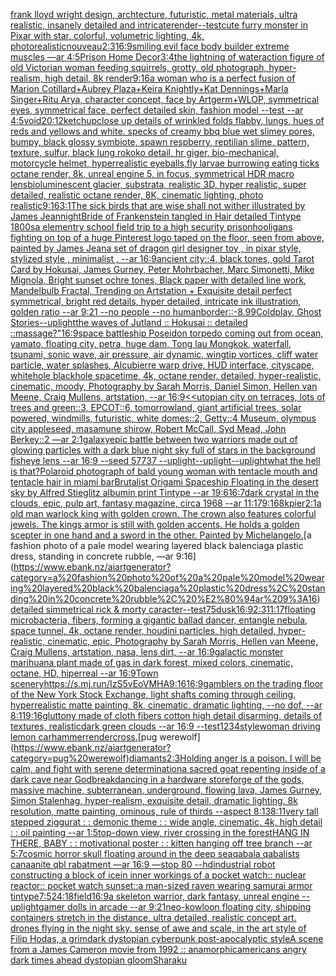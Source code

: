 [frank lloyd wright design, archtecture, futuristic, metal materials, ultra realistic, insanely detailed and intricate](https://www.ebank.nz/aiartgenerator?category=frank%20lloyd%20wright%20design%2C%20archtecture%2C%20futuristic%2C%20metal%20materials%2C%20ultra%20realistic%2C%20insanely%20detailed%20and%20intricate)[render](https://www.ebank.nz/aiartgenerator?category=render)[--test](https://www.ebank.nz/aiartgenerator?category=--test)[cute furry monster in Pixar with star, colorful, volumetric lighting, 4k, photorealistic](https://www.ebank.nz/aiartgenerator?category=cute%20furry%20monster%20in%20Pixar%20with%20star%2C%20colorful%2C%20volumetric%20lighting%2C%204k%2C%20photorealistic)[nouveau](https://www.ebank.nz/aiartgenerator?category=nouveau)[2:3](https://www.ebank.nz/aiartgenerator?category=2%3A3)[16:9](https://www.ebank.nz/aiartgenerator?category=16%3A9)[smiling evil face body builder extreme muscles —ar 4:5](https://www.ebank.nz/aiartgenerator?category=smiling%20evil%20face%20body%20builder%20extreme%20muscles%20%E2%80%94ar%204%3A5)[Prison Home Decor](https://www.ebank.nz/aiartgenerator?category=Prison%20Home%20Decor)[3:4](https://www.ebank.nz/aiartgenerator?category=3%3A4)[the lightning of water](https://www.ebank.nz/aiartgenerator?category=the%20lightning%20of%20water)[action figure of old Victorian woman feeding squirrels, grotty, old photograph, hyper-realism, high detail, 8k render](https://www.ebank.nz/aiartgenerator?category=action%20figure%20of%20old%20Victorian%20woman%20feeding%20squirrels%2C%20grotty%2C%20old%20photograph%2C%20hyper-realism%2C%20high%20detail%2C%208k%20render)[9:16](https://www.ebank.nz/aiartgenerator?category=9%3A16)[a woman who is a perfect fusion of Marion Cotillard+Aubrey Plaza+Keira Knightly+Kat Dennings+Marla Singer+Ritu Arya, character concept, face by Artgerm+WLOP, symmetrical eyes, symmetrical face, perfect detailed skin, fashion model --test --ar 4:5](https://www.ebank.nz/aiartgenerator?category=a%20woman%20who%20is%20a%20perfect%20fusion%20of%20Marion%20Cotillard%2BAubrey%20Plaza%2BKeira%20Knightly%2BKat%20Dennings%2BMarla%20Singer%2BRitu%20Arya%2C%20character%20concept%2C%20face%20by%20Artgerm%2BWLOP%2C%20symmetrical%20eyes%2C%20symmetrical%20face%2C%20perfect%20detailed%20skin%2C%20fashion%20model%20--test%20--ar%204%3A5)[void](https://www.ebank.nz/aiartgenerator?category=void)[20:12](https://www.ebank.nz/aiartgenerator?category=20%3A12)[ketchup](https://www.ebank.nz/aiartgenerator?category=ketchup)[close up details of wrinkled folds flabby, lungs, hues of reds and yellows and white. specks of creamy bbq blue wet slimey pores, bumpy, black glossy symbiote, spawn respberry, reptilian slime, pattern, texture, sulfur, black lung rokoko detail, hr giger, bio-mechanical, motorcycle helmet, hyperrealistic eyeballs,fly larvae burrowing eating ticks octane render, 8k, unreal engine 5, in focus, symmetrical HDR macro lens](https://www.ebank.nz/aiartgenerator?category=close%20up%20details%20of%20wrinkled%20folds%20flabby%2C%20lungs%2C%20hues%20of%20reds%20and%20yellows%20and%20white.%20specks%20of%20creamy%20bbq%20blue%20wet%20slimey%20pores%2C%20bumpy%2C%20black%20glossy%20symbiote%2C%20spawn%20respberry%2C%20reptilian%20slime%2C%20pattern%2C%20texture%2C%20sulfur%2C%20black%20lung%20rokoko%20detail%2C%20hr%20giger%2C%20bio-mechanical%2C%20motorcycle%20helmet%2C%20hyperrealistic%20eyeballs%2Cfly%20larvae%20burrowing%20eating%20ticks%20octane%20render%2C%208k%2C%20unreal%20engine%205%2C%20in%20focus%2C%20symmetrical%20HDR%20macro%20lens)[bioluminescent glacier, substrata, realistic 3D, hyper realistic, super detailed, realistic octane render, 8K, cinematic lighting, photo realistic](https://www.ebank.nz/aiartgenerator?category=bioluminescent%20glacier%2C%20substrata%2C%20realistic%203D%2C%20hyper%20realistic%2C%20super%20detailed%2C%20realistic%20octane%20render%2C%208K%2C%20cinematic%20lighting%2C%20photo%20realistic)[9:16](https://www.ebank.nz/aiartgenerator?category=9%3A16)[3:1](https://www.ebank.nz/aiartgenerator?category=3%3A1)[The sick birds that are wise shall not wither illustrated by James Jean](https://www.ebank.nz/aiartgenerator?category=The%20sick%20birds%20that%20are%20wise%20shall%20not%20wither%20illustrated%20by%20James%20Jean)[night](https://www.ebank.nz/aiartgenerator?category=night)[Bride of Frankenstein tangled in Hair detailed Tintype 1800s](https://www.ebank.nz/aiartgenerator?category=Bride%20of%20Frankenstein%20tangled%20in%20Hair%20detailed%20Tintype%201800s)[a elementry school field trip to a high security prison](https://www.ebank.nz/aiartgenerator?category=a%20elementry%20school%20field%20trip%20to%20a%20high%20security%20prison)[hooligans fighting on top of a huge Pinterest logo taped on the floor, seen from above, painted by James Jean](https://www.ebank.nz/aiartgenerator?category=hooligans%20fighting%20on%20top%20of%20a%20huge%20Pinterest%20logo%20taped%20on%20the%20floor%2C%20seen%20from%20above%2C%20painted%20by%20James%20Jean)[a set of dragon girl designer toy , in pixar style, stylized style , minimalist , --ar 16:9](https://www.ebank.nz/aiartgenerator?category=a%20set%20of%20dragon%20girl%20designer%20toy%20%2C%20in%20pixar%20style%2C%20stylized%20style%20%2C%20minimalist%20%2C%20--ar%2016%3A9)[ancient city::4, black tones, gold Tarot Card by Hokusai, James Gurney, Peter Mohrbacher, Marc Simonetti, Mike Mignola, Bright sunset ochre tones, Black paper with detailed line work, Mandelbulb Fractal, Trending on Artstation + Exquisite detail perfect symmetrical, bright red details, hyper detailed, intricate ink illustration, golden ratio --ar 9:21 --no people --no human](https://www.ebank.nz/aiartgenerator?category=ancient%20city%3A%3A4%2C%20black%20tones%2C%20gold%20Tarot%20Card%20by%20Hokusai%2C%20James%20Gurney%2C%20Peter%20Mohrbacher%2C%20Marc%20Simonetti%2C%20Mike%20Mignola%2C%20Bright%20sunset%20ochre%20tones%2C%20Black%20paper%20with%20detailed%20line%20work%2C%20Mandelbulb%20Fractal%2C%20Trending%20on%20Artstation%20%2B%20Exquisite%20detail%20perfect%20symmetrical%2C%20bright%20red%20details%2C%20hyper%20detailed%2C%20intricate%20ink%20illustration%2C%20golden%20ratio%20--ar%209%3A21%20--no%20people%20--no%20human)[border::-8.99](https://www.ebank.nz/aiartgenerator?category=border%3A%3A-8.99)[Coldplay, Ghost Stories](https://www.ebank.nz/aiartgenerator?category=Coldplay%2C%20Ghost%20Stories)[--uplight](https://www.ebank.nz/aiartgenerator?category=--uplight)[the waves of Jutland :: Hokusai :: detailed ::](https://www.ebank.nz/aiartgenerator?category=the%20waves%20of%20Jutland%20%3A%3A%20Hokusai%20%3A%3A%20detailed%20%3A%3A)[massage?"](https://www.ebank.nz/aiartgenerator?category=massage%3F%22)[16:9](https://www.ebank.nz/aiartgenerator?category=16%3A9)[space battleship Poseidon torpedo coming out from ocean, yamato, floating city, petra, huge dam, Tong lau Mongkok, waterfall, tsunami, sonic wave, air pressure, air dynamic, wingtip vortices, cliff water particle, water splashes, Alcubierre warp drive, HUD interface, cityscape, whitehole blackhole spacetime, 4k, octane render, detailed, hyper-realistic, cinematic, moody, Photography by Sarah Morris, Daniel Simon, Hellen van Meene, Craig Mullens, artstation, --ar 16:9](https://www.ebank.nz/aiartgenerator?category=space%20battleship%20Poseidon%20torpedo%20coming%20out%20from%20ocean%2C%20yamato%2C%20floating%20city%2C%20petra%2C%20huge%20dam%2C%20Tong%20lau%20Mongkok%2C%20waterfall%2C%20tsunami%2C%20sonic%20wave%2C%20air%20pressure%2C%20air%20dynamic%2C%20wingtip%20vortices%2C%20cliff%20water%20particle%2C%20water%20splashes%2C%20Alcubierre%20warp%20drive%2C%20HUD%20interface%2C%20cityscape%2C%20whitehole%20blackhole%20spacetime%2C%204k%2C%20octane%20render%2C%20detailed%2C%20hyper-realistic%2C%20cinematic%2C%20moody%2C%20Photography%20by%20Sarah%20Morris%2C%20Daniel%20Simon%2C%20Hellen%20van%20Meene%2C%20Craig%20Mullens%2C%20artstation%2C%20--ar%2016%3A9)[<<utopian city on terraces, lots of trees and green::3, EPCOT::6, tomorrowland, giant artificial trees, solar powered, windmills, futuristic, white domes::2, Getty::4 Museum, olympus city appleseed, masamune shirow, Robert McCall, Syd Mead, John Berkey::2 —ar 2:1](https://www.ebank.nz/aiartgenerator?category=%3C%3Cutopian%20city%20on%20terraces%2C%20lots%20of%20trees%20and%20green%3A%3A3%2C%20EPCOT%3A%3A6%2C%20tomorrowland%2C%20giant%20artificial%20trees%2C%20solar%20powered%2C%20windmills%2C%20futuristic%2C%20white%20domes%3A%3A2%2C%20Getty%3A%3A4%20Museum%2C%20olympus%20city%20appleseed%2C%20masamune%20shirow%2C%20Robert%20McCall%2C%20Syd%20Mead%2C%20John%20Berkey%3A%3A2%20%E2%80%94ar%202%3A1)[galaxy](https://www.ebank.nz/aiartgenerator?category=galaxy)[epic battle between two warriors made out of glowing particles with a dark blue night sky full of stars in the background fisheye lens --ar 16:9 --seed 57737 --uplight](https://www.ebank.nz/aiartgenerator?category=epic%20battle%20between%20two%20warriors%20made%20out%20of%20glowing%20particles%20with%20a%20dark%20blue%20night%20sky%20full%20of%20stars%20in%20the%20background%20fisheye%20lens%20--ar%2016%3A9%20--seed%2057737%20--uplight)[--uplight](https://www.ebank.nz/aiartgenerator?category=--uplight)[--uplight](https://www.ebank.nz/aiartgenerator?category=--uplight)[what the hell is that?](https://www.ebank.nz/aiartgenerator?category=what%20the%20hell%20is%20that%3F)[Polaroid photograph of bald young woman with tentacle mouth and tentacle hair in miami bar](https://www.ebank.nz/aiartgenerator?category=Polaroid%20photograph%20of%20bald%20young%20woman%20with%20tentacle%20mouth%20and%20tentacle%20hair%20in%20miami%20bar)[Brutalist Origami Spaceship Floating in the desert sky by Alfred Stieglitz albumin print Tintype --ar 19:6](https://www.ebank.nz/aiartgenerator?category=Brutalist%20Origami%20Spaceship%20Floating%20in%20the%20desert%20sky%20by%20Alfred%20Stieglitz%20albumin%20print%20Tintype%20--ar%2019%3A6)[16:7](https://www.ebank.nz/aiartgenerator?category=16%3A7)[dark crystal in the clouds, epic, pulp art, fantasy magazine, circa 1968 --ar 11:17](https://www.ebank.nz/aiartgenerator?category=dark%20crystal%20in%20the%20clouds%2C%20epic%2C%20pulp%20art%2C%20fantasy%20magazine%2C%20circa%201968%20--ar%2011%3A17)[9:16](https://www.ebank.nz/aiartgenerator?category=9%3A16)[8k](https://www.ebank.nz/aiartgenerator?category=8k)[pier](https://www.ebank.nz/aiartgenerator?category=pier)[2:1](https://www.ebank.nz/aiartgenerator?category=2%3A1)[a old man warlock king with golden crown. The crown also features colorful jewels. The kings armor is still with golden accents. He holds a golden scepter in one hand and a sword in the other. Painted by Michelangelo.](https://www.ebank.nz/aiartgenerator?category=a%20old%20man%20warlock%20king%20with%20golden%20crown.%20The%20crown%20also%20features%20colorful%20jewels.%20The%20kings%20armor%20is%20still%20with%20golden%20accents.%20He%20holds%20a%20golden%20scepter%20in%20one%20hand%20and%20a%20sword%20in%20the%20other.%20Painted%20by%20Michelangelo.)[a fashion photo of a pale model wearing layered black balenciaga plastic dress, standing in concrete rubble, —ar 9:16](https://www.ebank.nz/aiartgenerator?category=a%20fashion%20photo%20of%20a%20pale%20model%20wearing%20layered%20black%20balenciaga%20plastic%20dress%2C%20standing%20in%20concrete%20rubble%2C%20%E2%80%94ar%209%3A16)[detailed simmetrical rick & morty caracter](https://www.ebank.nz/aiartgenerator?category=detailed%20simmetrical%20rick%20%26%20morty%20caracter)[--test](https://www.ebank.nz/aiartgenerator?category=--test)[75](https://www.ebank.nz/aiartgenerator?category=75)[dusk](https://www.ebank.nz/aiartgenerator?category=dusk)[16:9](https://www.ebank.nz/aiartgenerator?category=16%3A9)[2:3](https://www.ebank.nz/aiartgenerator?category=2%3A3)[11:17](https://www.ebank.nz/aiartgenerator?category=11%3A17)[floating microbacteria, fibers, forming a gigantic ballad dancer, entangle nebula, space tunnel, 4k, octane render, houdini particles, high detailed, hyper-realistic, cinematic, epic, Photography by Sarah Morris, Hellen van Meene, Craig Mullens, artstation, nasa, lens dirt, --ar 16:9](https://www.ebank.nz/aiartgenerator?category=floating%20microbacteria%2C%20fibers%2C%20forming%20a%20gigantic%20ballad%20dancer%2C%20entangle%20nebula%2C%20space%20tunnel%2C%204k%2C%20octane%20render%2C%20houdini%20particles%2C%20high%20detailed%2C%20hyper-realistic%2C%20cinematic%2C%20epic%2C%20Photography%20by%20Sarah%20Morris%2C%20Hellen%20van%20Meene%2C%20Craig%20Mullens%2C%20artstation%2C%20nasa%2C%20lens%20dirt%2C%20--ar%2016%3A9)[galactic monster marihuana plant made of gas in dark forest, mixed colors, cinematic, octane, HD, hiperreal --ar 16:9](https://www.ebank.nz/aiartgenerator?category=galactic%20monster%20marihuana%20plant%20made%20of%20gas%20in%20dark%20forest%2C%20mixed%20colors%2C%20cinematic%2C%20octane%2C%20HD%2C%20hiperreal%20--ar%2016%3A9)[Town scenery](https://www.ebank.nz/aiartgenerator?category=Town%20scenery)[<https://s.mj.run/IzS5vEoVMHA>](https://www.ebank.nz/aiartgenerator?category=%3Chttps%3A//s.mj.run/IzS5vEoVMHA%3E)[9:16](https://www.ebank.nz/aiartgenerator?category=9%3A16)[16:9](https://www.ebank.nz/aiartgenerator?category=16%3A9)[gamblers on the trading floor of the New York Stock Exchange, light shafts coming through ceiling, hyperrealistic matte painting, 8k, cinematic, dramatic lighting, --no dof, --ar 8:11](https://www.ebank.nz/aiartgenerator?category=gamblers%20on%20the%20trading%20floor%20of%20the%20New%20York%20Stock%20Exchange%2C%20light%20shafts%20coming%20through%20ceiling%2C%20hyperrealistic%20matte%20painting%2C%208k%2C%20cinematic%2C%20dramatic%20lighting%2C%20--no%20dof%2C%20--ar%208%3A11)[9:16](https://www.ebank.nz/aiartgenerator?category=9%3A16)[gluttony made of cloth fibers cotton high detail disarming, details of textures, realistic](https://www.ebank.nz/aiartgenerator?category=gluttony%20made%20of%20cloth%20fibers%20cotton%20high%20detail%20disarming%2C%20details%20of%20textures%2C%20realistic)[dark green clouds --ar 16:9 --test](https://www.ebank.nz/aiartgenerator?category=dark%20green%20clouds%20--ar%2016%3A9%20--test)[1234](https://www.ebank.nz/aiartgenerator?category=1234)[style](https://www.ebank.nz/aiartgenerator?category=style)[woman driving lemon car](https://www.ebank.nz/aiartgenerator?category=woman%20driving%20lemon%20car)[hammer](https://www.ebank.nz/aiartgenerator?category=hammer)[render](https://www.ebank.nz/aiartgenerator?category=render)[cross.](https://www.ebank.nz/aiartgenerator?category=cross.)[pug werewolf](https://www.ebank.nz/aiartgenerator?category=pug%20werewolf)[diamants](https://www.ebank.nz/aiartgenerator?category=diamants)[2:3](https://www.ebank.nz/aiartgenerator?category=2%3A3)[Holding anger is a poison. I will be calm, and fight with serene determination](https://www.ebank.nz/aiartgenerator?category=Holding%20anger%20is%20a%20poison.%20I%20will%20be%20calm%2C%20and%20fight%20with%20serene%20determination)[a sacred goat repenting inside of a dark cave near God](https://www.ebank.nz/aiartgenerator?category=a%20sacred%20goat%20repenting%20inside%20of%20a%20dark%20cave%20near%20God)[breakdancing in a hardware store](https://www.ebank.nz/aiartgenerator?category=breakdancing%20in%20a%20hardware%20store)[forge of the gods, massive machine, subterranean, underground, flowing lava, James Gurney, Simon Stalenhag, hyper-realism, exquisite detail, dramatic lighting, 8k resolution, matte painting, ominous, rule of thirds --aspect 8:13](https://www.ebank.nz/aiartgenerator?category=forge%20of%20the%20gods%2C%20massive%20machine%2C%20subterranean%2C%20underground%2C%20flowing%20lava%2C%20James%20Gurney%2C%20Simon%20Stalenhag%2C%20hyper-realism%2C%20exquisite%20detail%2C%20dramatic%20lighting%2C%208k%20resolution%2C%20matte%20painting%2C%20ominous%2C%20rule%20of%20thirds%20--aspect%208%3A13)[8:11](https://www.ebank.nz/aiartgenerator?category=8%3A11)[very tall stepped ziggurat : : demonic theme : : wide angle, cinematic, 4k, high detail : : oil painting --ar 1:5](https://www.ebank.nz/aiartgenerator?category=very%20tall%20stepped%20ziggurat%20%3A%20%3A%20demonic%20theme%20%3A%20%3A%20wide%20angle%2C%20cinematic%2C%204k%2C%20high%20detail%20%3A%20%3A%20oil%20painting%20--ar%201%3A5)[top-down view, river crossing in the forest](https://www.ebank.nz/aiartgenerator?category=top-down%20view%2C%20river%20crossing%20in%20the%20forest)[HANG IN THERE, BABY : : motivational poster : : kitten hanging off tree branch --ar 5:7](https://www.ebank.nz/aiartgenerator?category=HANG%20IN%20THERE%2C%20BABY%20%3A%20%3A%20motivational%20poster%20%3A%20%3A%20kitten%20hanging%20off%20tree%20branch%20--ar%205%3A7)[cosmic horror skull floating around in the deep sea](https://www.ebank.nz/aiartgenerator?category=cosmic%20horror%20skull%20floating%20around%20in%20the%20deep%20sea)[qabala qabalists canaanite qbl rabatment —ar 16:9 —stop 80 --hd](https://www.ebank.nz/aiartgenerator?category=qabala%20qabalists%20canaanite%20qbl%20rabatment%20%E2%80%94ar%2016%3A9%20%E2%80%94stop%2080%20--hd)[industrial robot constructing a block of ice](https://www.ebank.nz/aiartgenerator?category=industrial%20robot%20constructing%20a%20block%20of%20ice)[in inner workings of a pocket watch:: nuclear reactor:: pocket watch sunset::](https://www.ebank.nz/aiartgenerator?category=in%20inner%20workings%20of%20a%20pocket%20watch%3A%3A%20nuclear%20reactor%3A%3A%20pocket%20watch%20sunset%3A%3A)[a man-sized raven wearing samurai armor tintype](https://www.ebank.nz/aiartgenerator?category=a%20man-sized%20raven%20wearing%20samurai%20armor%20tintype)[7:5](https://www.ebank.nz/aiartgenerator?category=7%3A5)[24:18](https://www.ebank.nz/aiartgenerator?category=24%3A18)[field](https://www.ebank.nz/aiartgenerator?category=field)[16:9](https://www.ebank.nz/aiartgenerator?category=16%3A9)[a skeleton warrior, dark fantasy, unreal engine --uplight](https://www.ebank.nz/aiartgenerator?category=a%20skeleton%20warrior%2C%20dark%20fantasy%2C%20unreal%20engine%20--uplight)[gamer dolls in arcade --ar 9:21](https://www.ebank.nz/aiartgenerator?category=gamer%20dolls%20in%20arcade%20--ar%209%3A21)[neo-kowloon floating city, shipping containers stretch in the distance. ultra detailed, realistic concept art. drones flying in the night sky. sense of awe and scale, in the art style of Filip Hodas, a grimdark dystopian cyberpunk post-apocalyptic style](https://www.ebank.nz/aiartgenerator?category=neo-kowloon%20floating%20city%2C%20shipping%20containers%20stretch%20in%20the%20distance.%20ultra%20detailed%2C%20realistic%20concept%20art.%20drones%20flying%20in%20the%20night%20sky.%20sense%20of%20awe%20and%20scale%2C%20in%20the%20art%20style%20of%20Filip%20Hodas%2C%20a%20grimdark%20dystopian%20cyberpunk%20post-apocalyptic%20style)[A scene from a James Cameron movie from 1992 :: anamorphic](https://www.ebank.nz/aiartgenerator?category=A%20scene%20from%20a%20James%20Cameron%20movie%20from%201992%20%3A%3A%20anamorphic)[americans angry dark times ahead dystopian gloom](https://www.ebank.nz/aiartgenerator?category=americans%20angry%20dark%20times%20ahead%20dystopian%20gloom)[Sharaku](https://www.ebank.nz/aiartgenerator?category=Sharaku)
